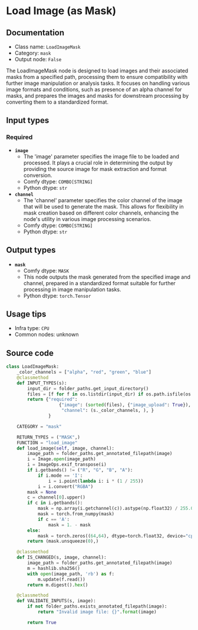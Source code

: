 # Load Image (as Mask)
## Documentation
- Class name: `LoadImageMask`
- Category: `mask`
- Output node: `False`

The LoadImageMask node is designed to load images and their associated masks from a specified path, processing them to ensure compatibility with further image manipulation or analysis tasks. It focuses on handling various image formats and conditions, such as presence of an alpha channel for masks, and prepares the images and masks for downstream processing by converting them to a standardized format.
## Input types
### Required
- **`image`**
    - The 'image' parameter specifies the image file to be loaded and processed. It plays a crucial role in determining the output by providing the source image for mask extraction and format conversion.
    - Comfy dtype: `COMBO[STRING]`
    - Python dtype: `str`
- **`channel`**
    - The 'channel' parameter specifies the color channel of the image that will be used to generate the mask. This allows for flexibility in mask creation based on different color channels, enhancing the node's utility in various image processing scenarios.
    - Comfy dtype: `COMBO[STRING]`
    - Python dtype: `str`
## Output types
- **`mask`**
    - Comfy dtype: `MASK`
    - This node outputs the mask generated from the specified image and channel, prepared in a standardized format suitable for further processing in image manipulation tasks.
    - Python dtype: `torch.Tensor`
## Usage tips
- Infra type: `CPU`
- Common nodes: unknown


## Source code
```python
class LoadImageMask:
    _color_channels = ["alpha", "red", "green", "blue"]
    @classmethod
    def INPUT_TYPES(s):
        input_dir = folder_paths.get_input_directory()
        files = [f for f in os.listdir(input_dir) if os.path.isfile(os.path.join(input_dir, f))]
        return {"required":
                    {"image": (sorted(files), {"image_upload": True}),
                     "channel": (s._color_channels, ), }
                }

    CATEGORY = "mask"

    RETURN_TYPES = ("MASK",)
    FUNCTION = "load_image"
    def load_image(self, image, channel):
        image_path = folder_paths.get_annotated_filepath(image)
        i = Image.open(image_path)
        i = ImageOps.exif_transpose(i)
        if i.getbands() != ("R", "G", "B", "A"):
            if i.mode == 'I':
                i = i.point(lambda i: i * (1 / 255))
            i = i.convert("RGBA")
        mask = None
        c = channel[0].upper()
        if c in i.getbands():
            mask = np.array(i.getchannel(c)).astype(np.float32) / 255.0
            mask = torch.from_numpy(mask)
            if c == 'A':
                mask = 1. - mask
        else:
            mask = torch.zeros((64,64), dtype=torch.float32, device="cpu")
        return (mask.unsqueeze(0),)

    @classmethod
    def IS_CHANGED(s, image, channel):
        image_path = folder_paths.get_annotated_filepath(image)
        m = hashlib.sha256()
        with open(image_path, 'rb') as f:
            m.update(f.read())
        return m.digest().hex()

    @classmethod
    def VALIDATE_INPUTS(s, image):
        if not folder_paths.exists_annotated_filepath(image):
            return "Invalid image file: {}".format(image)

        return True

```
